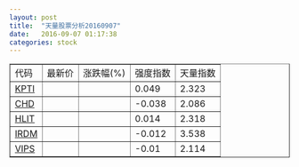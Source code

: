 ```yaml
---
layout: post
title:  "天量股票分析20160907"
date:   2016-09-07 01:17:38
categories: stock
---
```

<script type="text/javascript">
var stockList = []
stockList.push('gb_kpti');
stockList.push('gb_chd');
stockList.push('gb_hlit');
stockList.push('gb_irdm');
stockList.push('gb_vips');
</script>

<table border="1">
 <tr>
  <td>代码</td>
  <td>最新价</td>
  <td>涨跌幅(%)</td>
 <td>强度指数</td>
 <td>天量指数</td>
</tr>
  <tr id="kpti"><td><a href="http://stock.finance.sina.com.cn/usstock/quotes/KPTI.html" target="_blank">KPTI</a></td><td></td><td></td><td>0.049</td><td>2.323</td></tr>
  <tr id="chd"><td><a href="http://stock.finance.sina.com.cn/usstock/quotes/CHD.html" target="_blank">CHD</a></td><td></td><td></td><td>-0.038</td><td>2.086</td></tr>
  <tr id="hlit"><td><a href="http://stock.finance.sina.com.cn/usstock/quotes/HLIT.html" target="_blank">HLIT</a></td><td></td><td></td><td>0.014</td><td>2.318</td></tr>
  <tr id="irdm"><td><a href="http://stock.finance.sina.com.cn/usstock/quotes/IRDM.html" target="_blank">IRDM</a></td><td></td><td></td><td>-0.012</td><td>3.538</td></tr>
  <tr id="vips"><td><a href="http://stock.finance.sina.com.cn/usstock/quotes/VIPS.html" target="_blank">VIPS</a></td><td></td><td></td><td>-0.01</td><td>2.114</td></tr>
</table>
